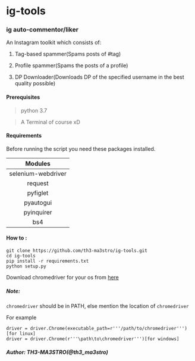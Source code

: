 # ig-tools

### ig auto-commentor/liker

 An Instagram toolkit which consists of:
 
 1. Tag-based spammer(Spams posts of #tag)

2. Profile spammer(Spams the posts of a profile)

3. DP Downloader(Downloads DP of the specified username in the best quality possible)

#### __Prerequisites__

> python 3.7

> A Terminal of course xD


#### __Requirements__


Before running the script you need these packages installed.

Modules|
:---:|
selenium-webdriver|
request|
pyfiglet|
pyautogui|
pyinquirer |
bs4|

#### How to :

``` 
git clone https://github.com/th3-ma3stro/ig-tools.git
cd ig-tools
pip install -r requirements.txt
python setup.py
```

Download chromedriver for your os from [here](https://sites.google.com/a/chromium.org/chromedriver/downloads)


##### Note:
`chromedriver` should be in PATH, else mention the location of `chromedriver`

For example
```
driver = driver.Chrome(executable_path=r'''/path/to/chromedriver''') [for linux]
driver = driver.Chrome(r'''\path\to\chromedriver''')[for windows]
```


##### Author: _***TH3-MA3STRO***_(@th3_ma3stro)



